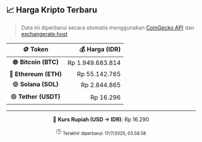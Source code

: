 

<!-- HARGA_KRIPTO -->
## 📈 Harga Kripto Terbaru

> Data ini diperbarui secara otomatis menggunakan [CoinGecko API](https://www.coingecko.com/) dan [exchangerate.host](https://exchangerate.host/)

<div align="center">

| 🪙 Token | 💰 Harga (IDR) |
|:------:|---------------:|
| 🟠 **Bitcoin (BTC)**   | Rp 1.949.683.814 |
| 🔵 **Ethereum (ETH)**  | Rp 55.142.765 |
| 🟣 **Solana (SOL)**    | Rp 2.844.865 |
| 🟢 **Tether (USDT)**   | Rp 16.296 |

---

💱 **Kurs Rupiah (USD → IDR)**: Rp 16.290

🕒 <sub>Terakhir diperbarui: 17/7/2025, 03.58.58</sub>

</div>
<!-- /HARGA_KRIPTO -->
